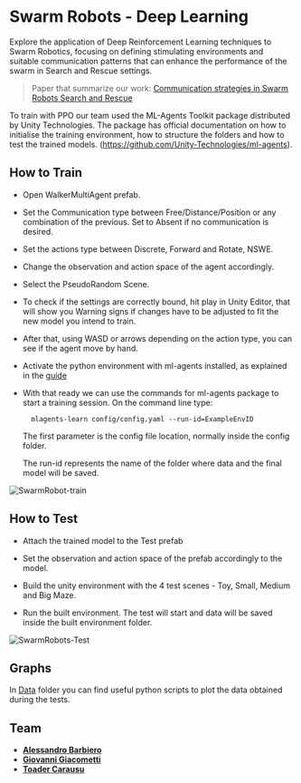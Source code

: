 # Swarm Robots - Deep Learning

Explore the application of Deep Reinforcement Learning techniques to Swarm Robotics, focusing on defining stimulating environments and suitable communication patterns that can enhance the performance of the swarm in Search and Rescue settings. 

> Paper that summarize our work: [Communication strategies in Swarm Robots Search and Rescue](/Communication%20strategies%20in%20Swarm%20Robots%20Search%20and%20Rescue.pdf)

To train with PPO our team used the ML-Agents Toolkit package distributed by Unity Technologies. The package has official documentation on how to initialise the training environment, how to structure the folders and how to test the trained models. (https://github.com/Unity-Technologies/ml-agents). 


## How to Train

- Open WalkerMultiAgent prefab.

- Set the Communication type between Free/Distance/Position or any combination of the previous. Set to Absent if no communication is desired.

- Set the actions type between Discrete, Forward and Rotate, NSWE. 

- Change the observation and action space of the agent accordingly.

- Select the PseudoRandom Scene.

- To check if the settings are correctly bound, hit play in Unity Editor, that will show you Warning signs if changes have to be adjusted to fit the new model you intend to train.

- After that, using WASD or arrows depending on the action type, you can see if the agent move by hand. 

- Activate the python environment with ml-agents installed, as explained in the [guide](https://github.com/Unity-Technologies/ml-agents/blob/release_19_docs/docs/Installation.md#install-the-mlagents-python-package)

- With that ready we can use the commands for ml-agents package to start a training session. On the command line type:

        mlagents-learn config/config.yaml --run-id=ExampleEnvID
     
    The first parameter is the config file location, normally inside the config folder. 
    
    The run-id represents the name of the folder where data and the final model will be saved.
    

![SwarmRobot-train](https://user-images.githubusercontent.com/79710064/220659393-6d0961c8-f9cc-42af-96ff-1477d1961423.gif)


## How to Test 

- Attach the trained model to the Test prefab

- Set the observation and action space of the prefab accordingly to the model.

- Build the unity environment with the 4 test scenes - Toy, Small, Medium and Big Maze.

- Run the built environment. The test will start and data will be saved inside the built environment folder.


![SwarmRobots-Test](https://user-images.githubusercontent.com/79710064/220659305-ce0e4f46-5009-449c-a24f-e952c72f39b3.gif)


## Graphs

In [Data](Data/) folder you can find useful python scripts to plot the data obtained during the tests.


## Team

- [__Alessandro Barbiero__](https://github.com/AlessandroBarbiero)
- [__Giovanni Giacometti__](https://github.com/GiovanniGiacometti)
- [__Toader Carausu__](https://github.com/tcarausu)
